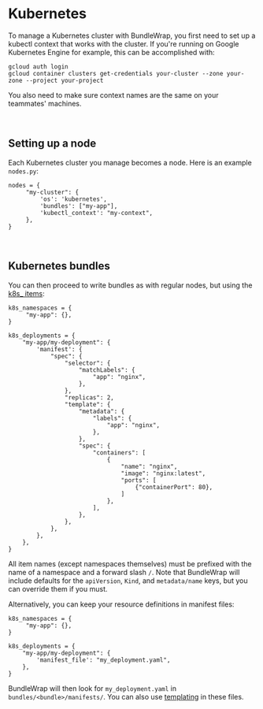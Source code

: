 # Kubernetes

To manage a Kubernetes cluster with BundleWrap, you first need to set up a kubectl context that works with the cluster. If you're running on Google Kubernetes Engine for example, this can be accomplished with:

	gcloud auth login
	gcloud container clusters get-credentials your-cluster --zone your-zone --project your-project

You also need to make sure context names are the same on your teammates' machines.

<br>

## Setting up a node

Each Kubernetes cluster you manage becomes a node. Here is an example `nodes.py`:

	nodes = {
	     "my-cluster": {
	         'os': 'kubernetes',
	         'bundles': ["my-app"],
	         'kubectl_context': "my-context",
	     },
	}

<br>

## Kubernetes bundles

You can then proceed to write bundles as with regular nodes, but using the [k8s_ items](../items/k8s.md):

    k8s_namespaces = {
         "my-app": {},
    }

    k8s_deployments = {
        "my-app/my-deployment": {
            'manifest': {
                "spec": {
                    "selector": {
                        "matchLabels": {
                            "app": "nginx",
                        },
                    },
                    "replicas": 2,
                    "template": {
                        "metadata": {
                            "labels": {
                                "app": "nginx",
                            },
                        },
                        "spec": {
                            "containers": [
                                {
                                    "name": "nginx",
                                    "image": "nginx:latest",
                                    "ports": [
                                        {"containerPort": 80},
                                    ]
                                },
                            ],
                        },
                    },
                },
            },
        },
    }

All item names (except namespaces themselves) must be prefixed with the name of a namespace and a forward slash `/`. Note that BundleWrap will include defaults for the `apiVersion`, `Kind`, and `metadata/name` keys, but you can override them if you must.

Alternatively, you can keep your resource definitions in manifest files:

    k8s_namespaces = {
         "my-app": {},
    }

    k8s_deployments = {
        "my-app/my-deployment": {
            'manifest_file': "my_deployment.yaml",
        },
    }

BundleWrap will then look for `my_deployment.yaml` in `bundles/<bundle>/manifests/`. You can also use [templating](../items/k8s.md#manifest_processor) in these files.
